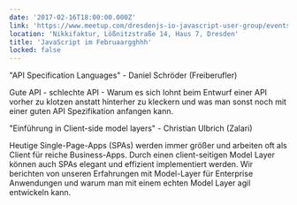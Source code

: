 ```yaml
---
date: '2017-02-16T18:00:00.000Z'
link: 'https://www.meetup.com/dresdenjs-io-javascript-user-group/events/236893712'
location: 'Nikkifaktur, Lößnitzstraße 14, Haus 7, Dresden'
title: 'JavaScript im Februaargghhh'
locked: false
---
```

"API Specification Languages" - Daniel Schröder (Freiberufler)

Gute API - schlechte API - Warum es sich lohnt beim Entwurf einer API vorher zu klotzen anstatt hinterher zu kleckern und was man sonst noch mit einer guten API Spezifikation anfangen kann.

"Einführung in Client-side model layers" - Christian Ulbrich (Zalari)

Heutige Single-Page-Apps (SPAs) werden immer größer und arbeiten oft als Client für reiche Business-Apps. Durch einen client-seitigen Model Layer können auch SPAs elegant und effizient implementiert werden. Wir berichten von unseren Erfahrungen mit Model-Layer für Enterprise Anwendungen und warum man mit einem echten Model Layer agil entwickeln kann.
